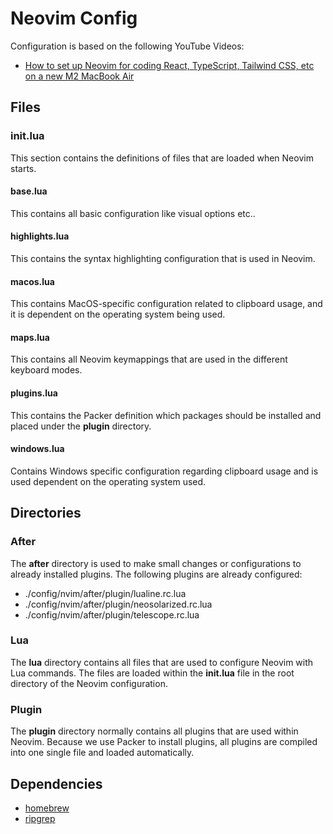 # Neovim Config

Configuration is based on the following YouTube Videos:

- [How to set up Neovim for coding React, TypeScript, Tailwind CSS, etc on a new M2 MacBook Air](https://youtu.be/ajmK0ZNcM4Q)

## Files

### init.lua

This section contains the definitions of files that are loaded when Neovim starts.

#### base.lua

This contains all basic configuration like visual options etc..

#### highlights.lua

This contains the syntax highlighting configuration that is used in Neovim.

#### macos.lua

This contains MacOS-specific configuration related to clipboard usage, and it is dependent on the operating system being used.

#### maps.lua

This contains all Neovim keymappings that are used in the different keyboard modes.

#### plugins.lua

This contains the Packer definition which packages should be installed and placed under the **plugin** directory.

#### windows.lua

Contains Windows specific configuration regarding clipboard usage and is used dependent on the operating system used.

## Directories

### After

The **after** directory is used to make small changes or configurations to already installed plugins. The following plugins are already configured:

- ./config/nvim/after/plugin/lualine.rc.lua
- ./config/nvim/after/plugin/neosolarized.rc.lua
- ./config/nvim/after/plugin/telescope.rc.lua

### Lua

The **lua** directory contains all files that are used to configure Neovim with Lua commands. The files are loaded within the **init.lua** file in the root directory of the Neovim configuration.

### Plugin

The **plugin** directory normally contains all plugins that are used within Neovim. Because we use Packer to install plugins, all plugins are compiled into one single file and loaded automatically.

## Dependencies

- [homebrew](https://brew.sh/)
- [ripgrep](https://github.com/BurntSushi/ripgrep)

